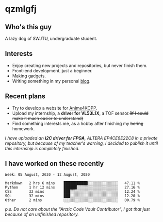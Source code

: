 # qzmlgfj

## Who's this guy

A lazy dog of SWJTU, undergraduate student.

## Interests

* Enjoy creating new projects and repositories, but never finish them.
* Front-end development, just a beginner.
* Making gadgets.
* Writing something in my personal [blog](https://qzmlgfj.ml/blog).

## Recent plans

* Try to develop a website for [Anime4KCPP](https://github.com/TianZerL/Anime4KCPP).
* Upload my internship, a **driver for VL53L1X**, a TOF sensor.~~(If I could make it much easier to understand)~~
* Find something interests me, as a hobby after finishing my ~~boring~~ homework.

*I have uploaded an **I2C driver for FPGA**, ALTERA EP4CE6E22C8 in a private repository, but because of my teacher's warning, I decided to publish it until this internship is completely finished.*

## I have worked on these recently

<!--START_SECTION:waka-->
```text
Week: 05 August, 2020 - 12 August, 2020

Markdown   2 hrs 6 mins    ███████████░░░░░░░░░░░░░░   47.11 % 
Python     1 hr 12 mins    ██████░░░░░░░░░░░░░░░░░░░   27.16 % 
CSS        32 mins         ███░░░░░░░░░░░░░░░░░░░░░░   12.24 % 
SQL        32 mins         ███░░░░░░░░░░░░░░░░░░░░░░   12.20 % 
Other      2 mins          ░░░░░░░░░░░░░░░░░░░░░░░░░   00.79 %
```
<!--END_SECTION:waka-->

*p.s.  Do not care about the "Arctic Code Vault Contributor", I got that just because of an unfinished repository.*

<!--
**qzmlgfj/qzmlgfj** is a ✨ _special_ ✨ repository because its `README.md` (this file) appears on your GitHub profile.

Here are some ideas to get you started:

- 🔭 I’m currently working on ...
- 🌱 I’m currently learning ...
- 👯 I’m looking to collaborate on ...
- 🤔 I’m looking for help with ...
- 💬 Ask me about ...
- 📫 How to reach me: ...
- 😄 Pronouns: ...
- ⚡ Fun fact: ...
-->
